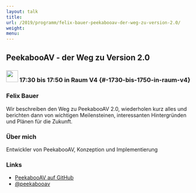 ```yaml
---
layout: talk
title:
url: /2019/programm/felix-bauer-peekabooav-der-weg-zu-version-2.0/
weight:
menu:
---
```

## PeekabooAV - der Weg zu Version 2.0

### <img height = "32" src="../../../images/talk.svg"> 17:30 bis 17:50 in Raum V4 {#-1730-bis-1750-in-raum-v4}

### Felix Bauer

Wir beschreiben den Weg zu PeekabooAV 2.0, wiederholen kurz alles und berichten dann von wichtigen Meilensteinen, interessanten Hintergründen und Plänen für die Zukunft.

### Über mich

Entwickler von PeekabooAV, Konzeption und Implementierung

### Links

- <a href="https://github.com/scVENUS/PeekabooAV" target="_blank">PeekabooAV auf GitHub</a>
- <a href="https://twitter.com/peekabooav" target="_blank">@peekabooav</a>